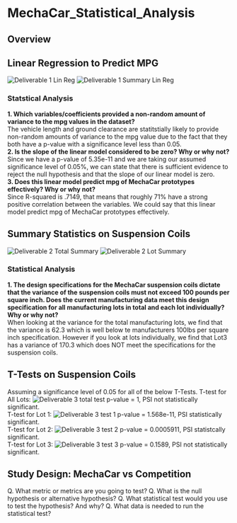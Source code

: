# MechaCar_Statistical_Analysis
## Overview
## Linear Regression to Predict MPG
![Deliverable 1 Lin Reg](https://user-images.githubusercontent.com/101950175/176278288-05b8f8d7-94a3-4e94-bc75-6e11d92ceddb.png)
![Deliverable 1 Summary Lin Reg](https://user-images.githubusercontent.com/101950175/176278298-750cbd08-caf3-4cb1-8e9c-8e6976d4ee51.png)
### Statstical Analysis
**1. Which variables/coefficients provided a non-random amount of variance to the mpg values in the dataset?**
<br>
The vehicle length and ground clearance are statitstially likely to provide non-random amounts of variance to the mpg value due to the fact that they both have a p-value with a significance level less than 0.05.
<br>
**2. Is the slope of the linear model considered to be zero?  Why or why not?**
<br>
Since we have a p-value of 5.35e-11 and we are taking our assumed significance level of 0.05%, we can state that there is sufficient evidence to reject the null hypothesis and that the slope of our linear model is zero.
<br>
**3. Does this linear model predict mpg of MechaCar prototypes effectively?  Why or why not?**
<br>
Since R-squared is .7149, that means that roughly 71% have a strong positive correlation between the variables.  We could say that this linear model predict mpg of MechaCar prototypes effectively. 



## Summary Statistics on Suspension Coils
![Deliverable 2 Total Summary](https://user-images.githubusercontent.com/101950175/176287618-822a5d6d-fe3d-4158-8437-a8967b51ca21.png)
![Deliverable 2 Lot Summary](https://user-images.githubusercontent.com/101950175/176287320-fccdb6d0-7f5f-42e9-927a-d68e58b3951b.png)
### Statistical Analysis
**1. The design specifications for the MechaCar suspension coils dictate that the variance of the suspension coils must not exceed 100 pounds per square inch. Does the current manufacturing data meet this design specification for all manufacturing lots in total and each lot individually? Why or why not?**
<br>
When looking at the variance for the total manufacturing lots, we find that the variance is 62.3 which is well below te manufacturers 100lbs per square inch specification.  However if you look at lots individually, we find that Lot3 has a variance of 170.3 which does NOT meet the specifications for the suspension coils.


## T-Tests on Suspension Coils
Assuming a significance level of 0.05 for all of the below T-Tests.
T-test for All Lots:
![Deliverable 3 total test](https://user-images.githubusercontent.com/101950175/176293500-48fbcc3a-9500-41b4-bba4-d68dd581bcb3.png)
p-value = 1, PSI not statistically significant.
<br>
T-test for Lot 1:
![Deliverable 3 test 1](https://user-images.githubusercontent.com/101950175/176293586-f1292383-e55c-4ea2-b38c-89e5140a5ad1.png)
p-value = 1.568e-11, PSI statistically significant.
<br>
T-test for Lot 2:
![Deliverable 3 test 2](https://user-images.githubusercontent.com/101950175/176293643-16aeea43-2839-4383-aee2-64b0e59f537c.png)
p-value = 0.0005911, PSI statistcally significant.
<br>
T-test for Lot 3:
![Deliverable 3 test 3](https://user-images.githubusercontent.com/101950175/176293700-664d657a-42df-42cd-bc73-38ef70a292e9.png)
p-value = 0.1589, PSI not statistically significant.
<br>


## Study Design: MechaCar vs Competition
Q. What metric or metrics are you going to test?
Q. What is the null hypothesis or alternative hypothesis?
Q. What statistical test would you use to test the hypothesis? And why?
Q. What data is needed to run the statistical test?
